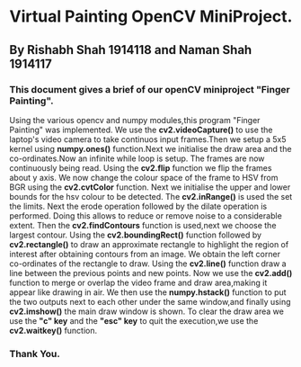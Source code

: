 # Virtual Painting OpenCV MiniProject.
## By Rishabh Shah 1914118 and Naman Shah 1914117
### This document gives a brief of our openCV miniproject "Finger Painting".

Using the various opencv and numpy modules,this program "Finger Painting" was implemented. We use the **cv2.videoCapture()** to use the laptop's video camera to take continuos input frames.Then we setup a 5x5 kernel using **numpy.ones()** function.Next we initialise the draw area and the co-ordinates.Now an infinite while loop is setup. The frames are now continuously being read. Using the **cv2.flip** function we flip the frames about y axis. We now change the colour space of the frame to HSV from BGR using the **cv2.cvtColor** function. Next we initialise the upper and lower bounds for the hsv colour to be detected. The **cv2.inRange()** is used the set the limits. Next the erode operation followed by the dilate operation is performed. Doing this allows to reduce or remove noise to a considerable extent. Then the **cv2.findContours** function is used,next we choose the largest contour. Using the **cv2.boundingRect()** function followed by **cv2.rectangle()** to draw an approximate rectangle to highlight the region of interest after obtaining contours from an image. We obtain the left corner co-ordinates of the rectangle to draw. Using the **cv2.line()** function draw a line between the previous points and new points. Now we use the **cv2.add()** function to merge or overlap the video frame and draw area,making it appear like drawing in air. We then use the **numpy.hstack()** function  to put the two outputs next to each other under the same window,and finally using **cv2.imshow()** the main draw window is shown. To clear the draw area  we use the **"c" key** and the **"esc" key** to quit the execution,we use the **cv2.waitkey()** function. 

### Thank You.
